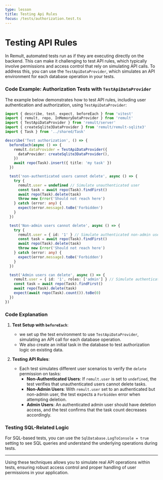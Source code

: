 ```yaml
---
type: lesson
title: Testing Api Rules
focus: /tests/authorization.test.ts
---
```


# Testing API Rules

In Remult, automated tests run as if they are executing directly on the backend. This can make it challenging to test API rules, which typically involve permissions and access control that rely on simulating API calls. To address this, you can use the `TestApiDataProvider`, which simulates an API environment for each database operation in your tests.

### Code Example: Authorization Tests with `TestApiDataProvider`

The example below demonstrates how to test API rules, including user authentication and authorization, using `TestApiDataProvider`:

```file:/tests/authorization.test.ts title="tests/authorization.test.ts" collapse={1-6,19-100} add={9-12}
import { describe, test, expect, beforeEach } from 'vitest'
import { remult, repo, InMemoryDataProvider } from 'remult'
import { TestApiDataProvider } from 'remult/server'
import { createSqlite3DataProvider } from 'remult/remult-sqlite3'
import { Task } from '../shared/Task'

describe('Test authorization', () => {
  beforeEach(async () => {
    remult.dataProvider = TestApiDataProvider({
      dataProvider: createSqlite3DataProvider(),
    })
    await repo(Task).insert({ title: 'my task' })
  })

  test('non-authenticated users cannot delete', async () => {
    try {
      remult.user = undefined // Simulate unauthenticated user
      const task = await repo(Task).findFirst()
      await repo(Task).delete(task)
      throw new Error('Should not reach here')
    } catch (error: any) {
      expect(error.message).toBe('Forbidden')
    }
  })

  test('Non-admin users cannot delete', async () => {
    try {
      remult.user = { id: '1' } // Simulate authenticated non-admin user
      const task = await repo(Task).findFirst()
      await repo(Task).delete(task)
      throw new Error('Should not reach here')
    } catch (error: any) {
      expect(error.message).toBe('Forbidden')
    }
  })

  test('Admin users can delete', async () => {
    remult.user = { id: '1', roles: ['admin'] } // Simulate authenticated admin user
    const task = await repo(Task).findFirst()
    await repo(Task).delete(task)
    expect(await repo(Task).count()).toBe(0)
  })
})

```

### Code Explanation

1. **Test Setup with `beforeEach`**:

   - we set up the test environment to use `TestApiDataProvider`, simulating an API call for each database operation.
   - We also create an initial task in the database to test authorization logic on existing data.

2. **Testing API Rules**:
   - Each test simulates different user scenarios to verify the `delete` permission on tasks:
     - **Non-Authenticated Users**: If `remult.user` is set to `undefined`, the test verifies that unauthenticated users cannot delete tasks.
     - **Non-Admin Users**: With `remult.user` set to an authenticated but non-admin user, the test expects a `Forbidden` error when attempting deletion.
     - **Admin Users**: An authenticated admin user should have deletion access, and the test confirms that the task count decreases accordingly.

### Testing SQL-Related Logic

For SQL-based tests, you can use the `SqlDatabase.LogToConsole = true` setting to see SQL queries and understand the underlying operations during tests.

---

Using these techniques allows you to simulate real API operations within tests, ensuring robust access control and proper handling of user permissions in your application.

